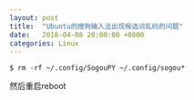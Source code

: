 ```yaml
---
layout: post
title:  "Ubuntu的搜狗输入法出现候选词乱码的问题"
date:   2018-04-08 20:00:00 +0800
categories: Linux
---
```


```
$ rm -rf ~/.config/SogouPY ~/.config/sogou*
```
然后重启reboot